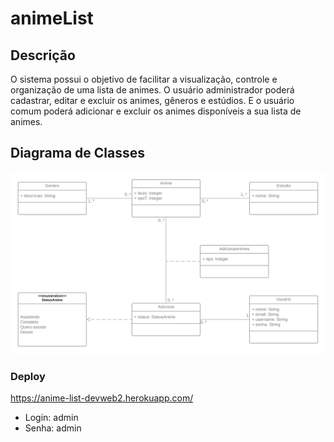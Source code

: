 # animeList

## Descrição

O sistema possui o objetivo de facilitar a visualização, controle e organização de uma lista de animes. O usuário administrador poderá cadastrar, editar e excluir os animes, gêneros e estúdios. E o usuário comum poderá adicionar e excluir os animes disponíveis a sua lista de animes.

## Diagrama de Classes

![Diagrama de Classes](class-diagram.png)

### Deploy

https://anime-list-devweb2.herokuapp.com/

- Login: admin
- Senha: admin